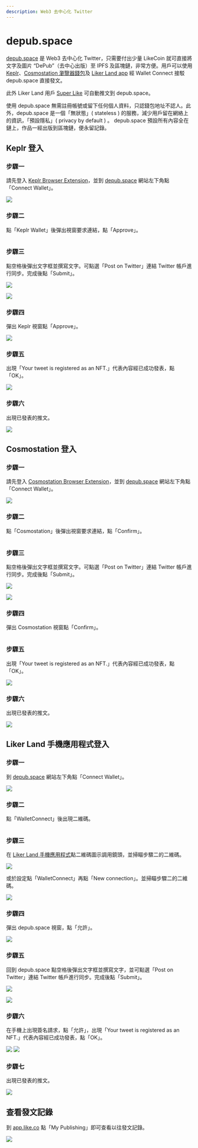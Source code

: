 ```yaml
---
description: Web3 去中心化 Twitter
---
```


# depub.space

[depub.space](https://depub.space/) 是 Web3 去中心化 Twitter，只需要付出少量 LikeCoin 就可直接將文字及圖片 “DePub”（去中心出版）至 IPFS 及區塊鏈，非常方便。用戶可以使用 [Keplr](../../guides/wallet/keplr/)、[Cosmostation 瀏覽器錢包](../../guides/wallet/cosmostation/)及 [Liker Land app](../liker-land/download.md) 經 Wallet Connect 接駁 depub.space 直接發文。

此外 Liker Land 用戶 [Super Like](../liker-land/superlike.md) 可自動推文到 depub.space。

使用 depub.space 無需註冊帳號或留下任何個人資料，只認錢包地址不認人。此外，depub.space 是一個「無狀態」( stateless ) 的服務，減少用戶留在網絡上的資訊，「預設隱私」( privacy by default ) 。 depub.space 預設所有內容全在鏈上，作品一經出版到區塊鏈，便永留記錄。

## Keplr 登入

### 步驟一

請先登入 [Keplr Browser Extension](../../guides/wallet/keplr/)，並到 [depub.space](https://depub.space/) 網站左下角點「Connect Wallet」。

![](<../../.gitbook/assets/depub.space 1.png>)

### 步驟二

點「Keplr Wallet」後彈出視窗要求連結，點「Approve」。

<figure><img src="../../.gitbook/assets/depub.space keplr 01.png" alt=""><figcaption></figcaption></figure>

### 步驟三

點空格後彈出文字框並撰寫文字。可點選「Post on Twitter」連結 Twitter 帳戶進行同步。完成後點「Submit」。

![](<../../.gitbook/assets/depub.space 3.png>)

![](<../../.gitbook/assets/depub.space 4.png>)

### 步驟四

彈出 Keplr 視窗點「Approve」。

![](<../../.gitbook/assets/depub.space 5.png>)

### 步驟五

出現「Your tweet is registered as an NFT.」代表內容經已成功發表，點「OK」。

![](<../../.gitbook/assets/depub.space 6.png>)

### 步驟六

出現已發表的推文。

![](<../../.gitbook/assets/depub.space 7.png>)

## Cosmostation 登入

### 步驟一

請先登入 [Cosmostation Browser Extension](../../guides/wallet/cosmostation/)，並到 [depub.space](https://depub.space/) 網站左下角點「Connect Wallet」。

![](<../../.gitbook/assets/depub.space 1.png>)

### 步驟二

點「Cosmostation」後彈出視窗要求連結，點「Confirm」。

<figure><img src="../../.gitbook/assets/depub.space cosmostation 01.png" alt=""><figcaption></figcaption></figure>

### 步驟三

點空格後彈出文字框並撰寫文字。可點選「Post on Twitter」連結 Twitter 帳戶進行同步。完成後點「Submit」。

![](<../../.gitbook/assets/depub.space 3.png>)

![](<../../.gitbook/assets/depub.space 4.png>)

### 步驟四

彈出 Cosmostation 視窗點「Confirm」。

<figure><img src="../../.gitbook/assets/depub.space wallet connect 02.png" alt=""><figcaption></figcaption></figure>

### 步驟五

出現「Your tweet is registered as an NFT.」代表內容經已成功發表，點「OK」。

![](<../../.gitbook/assets/depub.space 6.png>)

### 步驟六

出現已發表的推文。

![](<../../.gitbook/assets/depub.space 7.png>)

## Liker Land 手機應用程式登入

### 步驟一

到 [depub.space](https://depub.space/) 網站左下角點「Connect Wallet」。

![](<../../.gitbook/assets/depub.space 1.png>)

### 步驟二

點「WalletConnect」後出現二維碼。

<figure><img src="../../.gitbook/assets/depub.space wallet connect 01.png" alt=""><figcaption></figcaption></figure>

### 步驟三

在 [Liker Land 手機應用程式](../liker-land/download.md)點二維碼圖示調用鏡頭，並掃瞄步驟二的二維碼。

![](<../../.gitbook/assets/depub.SPACE wc 4.png>)

或於設定點「WalletConnect」再點「New connection」。並掃瞄步驟二的二維碼。

![](<../../.gitbook/assets/depub.space wc 5.png>)

### 步驟四

彈出 depub.space 視窗，點「允許」。

![](<../../.gitbook/assets/depub.space wc 6.png>)

### 步驟五

回到 depub.space 點空格後彈出文字框並撰寫文字，並可點選「Post on Twitter」連結 Twitter 帳戶進行同步。完成後點「Submit」。

![](<../../.gitbook/assets/depub.space wc 7.png>)

![](<../../.gitbook/assets/depub.space 4.png>)

### 步驟六

在手機上出現簽名請求，點「允許」，出現「Your tweet is registered as an NFT.」代表內容經已成功發表，點「OK」。

![](<../../.gitbook/assets/depub.space wc 8.png>) ![](<../../.gitbook/assets/depub.space 6.png>)

### 步驟七

出現已發表的推文。

![](<../../.gitbook/assets/depub.space wc 9.png>)

## 查看發文記錄

到 [app.like.co](https://app.like.co/) 點「My Publishing」即可查看以往發文記錄。

![](<../../.gitbook/assets/depub.space wc 10.png>)
